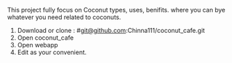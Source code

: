 This project fully focus on Coconut types, uses, benifits. where you can bye whatever you need related to coconuts.

1. Download or clone : #git@github.com:Chinna111/coconut_cafe.git
2. Open coconut_cafe
3. Open webapp
4. Edit as your convenient.
